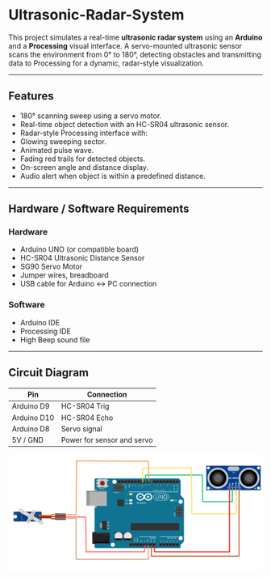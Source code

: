 # Ultrasonic-Radar-System

This project simulates a real-time **ultrasonic radar system** using an **Arduino** and a **Processing** visual interface. A servo-mounted ultrasonic sensor scans the environment from 0° to 180°, detecting obstacles and transmitting data to Processing for a dynamic, radar-style visualization.

---

## Features 


-  180° scanning sweep using a servo motor.
-  Real-time object detection with an HC-SR04 ultrasonic sensor.
-  Radar-style Processing interface with:
  - Glowing sweeping sector.
  - Animated pulse wave.
  - Fading red trails for detected objects.
  - On-screen angle and distance display.
-  Audio alert when object is within a predefined distance.

---

## Hardware / Software Requirements 

### Hardware 

- Arduino UNO (or compatible board)
- HC-SR04 Ultrasonic Distance Sensor
- SG90 Servo Motor
- Jumper wires, breadboard
- USB cable for Arduino ↔ PC connection

### Software
- Arduino IDE
- Processing IDE
- High Beep sound file

---
## Circuit Diagram 


| Pin | Connection |
|-----|------------|
| Arduino D9 | HC-SR04 Trig |
| Arduino D10 | HC-SR04 Echo |
| Arduino D8 | Servo signal |
| 5V / GND | Power for sensor and servo |

![Circuit img](Sonar_Circuit.png)

